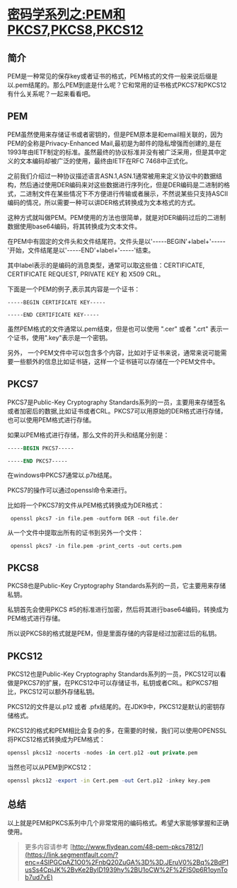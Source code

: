# [密码学系列之:PEM和PKCS7,PKCS8,PKCS12](https://segmentfault.com/a/1190000042271580)

## 简介

PEM是一种常见的保存key或者证书的格式，PEM格式的文件一般来说后缀是以.pem结尾的。那么PEM到底是什么呢？它和常用的证书格式PKCS7和PKCS12有什么关系呢？一起来看看吧。

## PEM

PEM虽然使用来存储证书或者密钥的，但是PEM原本是和email相关联的，因为PEM的全称是Privacy-Enhanced Mail,最初是为邮件的隐私增强而创建的,是在1993年由IETF制定的标准。虽然最终的协议标准并没有被广泛采用，但是其中定义的文本编码却被广泛的使用，最终由IETF在RFC 7468中正式化。

之前我们介绍过一种协议描述语言ASN.1,ASN.1通常被用来定义协议中的数据结构，然后通过使用DER编码来对这些数据进行序列化，但是DER编码是二进制的格式，二进制文件在某些情况下不方便进行传输或者展示，不然说某些只支持ASCII编码的情况，所以需要一种可以讲DER格式转换成为文本格式的方式。

这种方式就叫做PEM。PEM使用的方法也很简单，就是对DER编码过后的二进制数据使用base64编码，将其转换成为文本文件。

在PEM中有固定的文件头和文件结尾符。文件头是以'-----BEGIN'+label+'-----'开始，文件结尾是以'-----END'+label+'-----'结束。

其中label表示的是编码的消息类型，通常可以取这些值：CERTIFICATE, CERTIFICATE REQUEST, PRIVATE KEY 和 X509 CRL。

下面是一个PEM的例子,表示其内容是一个证书：

```brainfuck
-----BEGIN CERTIFICATE KEY-----

-----END CERTIFICATE KEY-----
```

虽然PEM格式的文件通常以.pem结束，但是也可以使用 ".cer" 或者 ".crt" 表示一个证书，使用".key"表示是一个密钥。

另外， 一个PEM文件中可以包含多个内容，比如对于证书来说，通常来说可能需要一些额外的信息比如证书链，这样一个证书链可以存储在一个PEM文件中。

## PKCS7

PKCS7是Public-Key Cryptography Standards系列的一员，主要用来存储签名或者加密后的数据,比如证书或者CRL。PKCS7可以用原始的DER格式进行存储，也可以使用PEM格式进行存储。

如果以PEM格式进行存储，那么文件的开头和结尾分别是：

```ada
‑‑‑‑‑BEGIN PKCS7‑‑‑‑‑

‑‑‑‑‑END PKCS7‑‑‑‑‑
```

在windows中PKCS7通常以.p7b结尾。

PKCS7的操作可以通过openssl命令来进行。

比如将一个PKCS7的文件从PEM格式转换成为DER格式：

```delphi
 openssl pkcs7 -in file.pem -outform DER -out file.der
```

从一个文件中提取出所有的证书到另外一个文件：

```delphi
 openssl pkcs7 -in file.pem -print_certs -out certs.pem
```

## PKCS8

PKCS8也是Public-Key Cryptography Standards系列的一员，它主要用来存储私钥。

私钥首先会使用PKCS #5的标准进行加密，然后将其进行base64编码，转换成为PEM格式进行存储。

所以说PKCS8的格式就是PEM，但是里面存储的内容是经过加密过后的私钥。

## PKCS12

PKCS12也是Public-Key Cryptography Standards系列的一员，PKCS12可以看做是PKCS7的扩展，在PKCS12中可以存储证书，私钥或者CRL。和PKCS7相比，PKCS12可以额外存储私钥。

PKCS12的文件是以.p12 或者 .pfx结尾的。在JDK9中，PKCS12是默认的密钥存储格式。

PKCS12的格式和PEM相比会复杂的多，在需要的时候，我们可以使用OPENSSL将PKCS12格式转换成为PEM格式：

```ada
openssl pkcs12 -nocerts -nodes -in cert.p12 -out private.pem
```

当然也可以从PEM到PKCS12：

```d
openssl pkcs12 -export -in Cert.pem -out Cert.p12 -inkey key.pem
```

## 总结

以上就是PEM和PKCS系列中几个非常常用的编码格式。希望大家能够掌握和正确使用。

> 更多内容请参考 [http://www.flydean.com/48-pem-pkcs7812/](https://link.segmentfault.com/?enc=4SlPGCpAZ1O0%2FnbQ20ZuGA%3D%3D.JEruV0%2Bq%2BdP1usSs4CpiJK%2BvKe2ByID1939hy%2BU1oCW%2F%2FlS0p6R1oynTob7ud7vE)